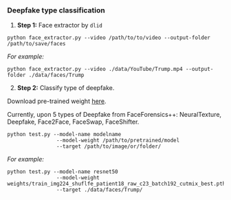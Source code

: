 ### **Deepfake type classification**
1. **Step 1:** Face extractor by `dlid`
```
python face_extractor.py --video /path/to/to/video --output-folder /path/to/save/faces
```
*For example:*
```
python face_extractor.py --video ./data/YouTube/Trump.mp4 --output-folder ./data/faces/Trump
```
2. **Step 2:** Classify type of deepfake.

Download pre-trained weight [here](https://o365skku-my.sharepoint.com/:u:/g/personal/bmle_o365_skku_edu/EQ1ZknfHPlRElJGQ2BERdIwB_jcOYT3WNO3q4EXe5YZjuw?e=rMNV0f).

Currently, upon 5 types of Deepfake from FaceForensics++: NeuralTexture, Deepfake, Face2Face, FaceSwap, FaceShifter.
```
python test.py --model-name modelname
				--model-weight /path/to/pretrained/model
				--target /path/to/image/or/folder/

```
*For example:*
```
python test.py --model-name resnet50
				--model-weight weights/train_img224_shuflfe_patient18_raw_c23_batch192_cutmix_best.pth
				--target ./data/faces/Trump/

```